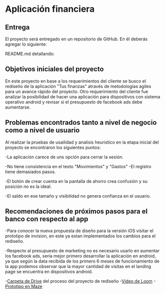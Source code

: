 # Aplicación financiera

## Entrega

El proyecto será entregado en un repositorio de GitHub. En él deberás agregar
lo siguiente:

README.md  detallando:

## Objetivos iniciales del proyecto
En este proyecto en base a los requerimientos del cliente se busco el rediseño de la aplicación "Tus finanzas" através de metodologías agiles para un avance rápido del proyecto.
Otro requerimiento del cliente fue analizar la posibilidad de hacer una aplicación para dispositivos con sistema operativo android y revisar si el presupuesto de facebook ads debe aumentarse. 

## Problemas encontrados tanto a nivel de negocio como a nivel de usuario
Al realizar la pruebas de usailidad y analisis heuristico en la etapa inicial del proyecto se encontraron los siguientes puntos:

-La aplicación carece de uns opción para cerrar la sesión.

-No tiene consistencia en el texto "Movimientos" y "Gastos"
-El registro tiene demasiados pasos.

-El botón de crear cuenta en la pantalla de ahorro crea confusión y su posición no es la ideal.

-El saldo en ese tamaño y visibilidad no genera confianza en el usuario.


## Recomendaciones de próximos pasos para el banco con respecto al app
-Para conocer la nueva propuesta de diseño para la versión iOS visitar el prototipo de invision, en este ya estan implementados los cambios para el rediseño.

-Respecto al presupuesto de marketing no es necesario usarlo en aumentar los facebook ads, sería mejor primero desarrollar la aplicación en android, ya que según la data recibida de los primero 6 meses de funcionamiento de la app podemos observar que la mayor cantidad de visitas en el landing page se encuentra en dispositivos android.

-[Carpeta de Drive](https://drive.google.com/open?id=1RgooyEFe2Zl-Zoz0G6NKRy_qkYnodF0R) del proceso del proyecto de rediseño
-[Video de Loom]()
-[Prototipo en Maze]()

